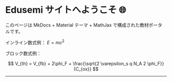 # Edusemi サイトへようこそ 🌐

このページは MkDocs + Material テーマ + MathJax で構成された教材ポータルです。

インライン数式例： $E = mc^2$

ブロック数式例：

$$
V_{th} = V_{fb} + 2\phi_F + \frac{\sqrt{2 \varepsilon_s q N_A 2 \phi_F}}{C_{ox}}
$$

---

